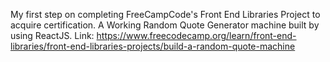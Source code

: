 My first step on completing FreeCampCode's Front End Libraries Project to acquire certification.
A Working Random Quote Generator machine built by using ReactJS.
Link: https://www.freecodecamp.org/learn/front-end-libraries/front-end-libraries-projects/build-a-random-quote-machine
